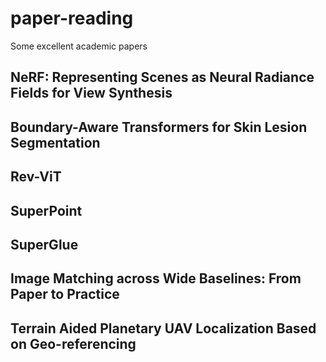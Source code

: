 # paper-reading

Some excellent academic papers

## NeRF: Representing Scenes as Neural Radiance Fields for View Synthesis

## Boundary-Aware Transformers for Skin Lesion Segmentation

## Rev-ViT

## SuperPoint

## SuperGlue

## Image Matching across Wide Baselines: From Paper to Practice

## Terrain Aided Planetary UAV Localization Based on Geo-referencing
